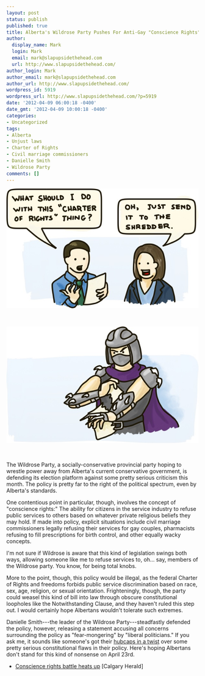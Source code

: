 ```yaml
---
layout: post
status: publish
published: true
title: Alberta's Wildrose Party Pushes For Anti-Gay "Conscience Rights"
author:
  display_name: Mark
  login: Mark
  email: mark@slapupsidethehead.com
  url: http://www.slapupsidethehead.com/
author_login: Mark
author_email: mark@slapupsidethehead.com
author_url: http://www.slapupsidethehead.com/
wordpress_id: 5919
wordpress_url: http://www.slapupsidethehead.com/?p=5919
date: '2012-04-09 06:00:18 -0400'
date_gmt: '2012-04-09 10:00:18 -0400'
categories:
- Uncategorized
tags:
- Alberta
- Unjust laws
- Charter of Rights
- Civil marriage commissioners
- Danielle Smith
- Wildrose Party
comments: []
---
```

![A man asks Danielle Smith what to do with a particular document:](/wp-content/media/2012/04/charter-discussion.jpg "This whole equal rights deal is sure a pain, ain't it?")

&nbsp;

![Shredder from the Ninja Turtles rips the Chater of Rights and Freedoms in half.](/wp-content/media/2012/04/shredder.jpg "GWAARRRHHH!")

&nbsp;

The Wildrose Party, a socially-conservative provincial party hoping to wrestle power away from Alberta's current conservative government, is defending its election platform against some pretty serious criticism this month. The policy is pretty far to the right of the political spectrum, even by Alberta's standards.

One contentious point in particular, though, involves the concept of "conscience rights:" The ability for citizens in the service industry to refuse public services to others based on whatever private religious beliefs they may hold. If made into policy, explicit situations include civil marriage commissioners legally refusing their services for gay couples, pharmacists refusing to fill prescriptions for birth control, and other equally wacky concepts.

I'm not sure if Wildrose is aware that this kind of legislation swings both ways, allowing someone like me to refuse services to, oh... say, members of the Wildrose party. You know, for being total knobs.

More to the point, though, this policy would be illegal, as the federal Charter of Rights and freedoms forbids public service discrimination based on race, sex, age, religion, or sexual orientation. Frighteningly, though, the party could weasel this kind of bill into law through obscure constitutional loopholes like the Notwithstanding Clause, and they haven't ruled this step out. I would certainly hope Albertans wouldn't tolerate such extremes.

Danielle Smith---the leader of the Wildrose Party---steadfastly defended the policy, however, releasing a statement accusing all concerns surrounding the policy as "fear-mongering" by "liberal politicians." If you ask me, it sounds like someone's got their [hubcaps in a twist](http://www.cbc.ca/news/canada/edmonton/story/2012/03/19/edmonton-wildrose-bus-controversy.html "Campaign off to a good start") over some pretty serious constitutional flaws in their policy. Here's hoping Albertans don't stand for this kind of nonsense on April 23rd.

- [Conscience rights battle heats up](http://www.calgaryherald.com/life/story.html?id=6418288) [Calgary Herald]
